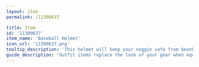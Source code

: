 ```yaml
---
layout: item
permalink: /11300637

title: Item
id: '11300637'
item_name: 'Baseball Helmet'
icon_url: '11300637.png'
tooltip_description: 'This helmet will keep your noggin safe from beanballs.'
guide_description: 'Outfit items replace the look of your gear when equipped.'
---
```

